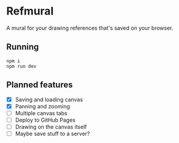 # Refmural

A mural for your drawing references that's saved on your browser.

## Running

```
npm i
npm run dev
```

## Planned features

- [x] Saving and loading canvas
- [x] Panning and zooming
- [ ] Multiple canvas tabs
- [ ] Deploy to GitHub Pages
- [ ] Drawing on the canvas itself
- [ ] Maybe save stuff to a server?